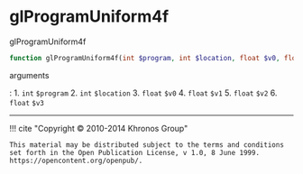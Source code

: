# glProgramUniform4f
glProgramUniform4f

```php
function glProgramUniform4f(int $program, int $location, float $v0, float $v1, float $v2, float $v3) : void
```



arguments

:    1. `int` `$program` 
    2. `int` `$location` 
    3. `float` `$v0` 
    4. `float` `$v1` 
    5. `float` `$v2` 
    6. `float` `$v3` 



---
     

!!! cite "Copyright © 2010-2014 Khronos Group"

    This material may be distributed subject to the terms and conditions set forth in the Open Publication License, v 1.0, 8 June 1999. https://opencontent.org/openpub/.